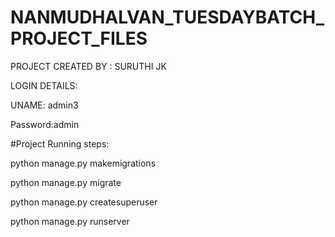 # NANMUDHALVAN_TUESDAYBATCH_PROJECT_FILES

PROJECT CREATED BY : SURUTHI JK



LOGIN DETAILS:


UNAME: admin3


Password:admin




#Project Running steps:

python manage.py makemigrations

python manage.py migrate

python manage.py createsuperuser

python manage.py runserver
